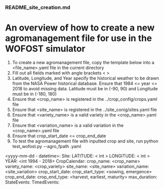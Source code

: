 ### README_site_creation.md 
# An overview of how to create a new agromanagement file for use in the WOFOST simulator

1. To create a new agromanagement file, copy the template below into a <file_name>.yaml file
in the current directory
2. Fill out all fields marked with angle brackets < > 
3. Latitude, Longitude, and Year specify the historical weather to be drawn from
the NASA Power historical database. Ensure that 1984 <= year <= 2018 to avoid
missing data. Latitude must be in (-90, 90) and Longitude must be in (-180, 180)
4. Ensure that <crop_name> is registered in the ../crop_config/crops.yaml file
5. Ensure that <site_name> is registered in the ../site_conig/sites.yaml file
6. Ensure that <variety_name> is a valid variety in the <crop_name>.yaml file
6. Ensure that <variation_name> is a valid variation in the <crop_name>.yaml file
7. Ensure that crop_start_date <= crop_end_date
8. To test the agromanagement file with inputted crop and site, run 
python test_wofost.py --agro_fpath <filename>.yaml

<yyyy-mm-dd - datetime>:
    Site:
        LATITUDE: < int >
        LONGITUDE: < int >
        YEAR: <int 1994 - 2018>
    CropCalendar:
        crop_name: <crop_name>
        variety_name: <crop_variety>
        site_name: <site_name>
        variation_name: <site_variation>
        crop_start_date: <yyyy-mm-dd>
        crop_start_type: <sowing, emergence>
        crop_end_date: <yyyy-mm-dd>
        crop_end_type: <harvest, earliest, maturity>
        max_duration: <int>
    StateEvents:
    TimedEvents:

